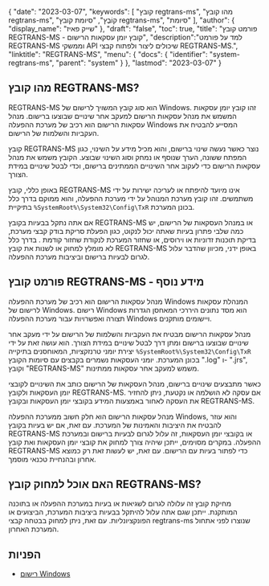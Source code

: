 {
"date": "2023-03-07",
  "keywords": [
"קובץ regtrans-ms",
"מהו קובץ regtrans-ms",
"קוֹבֶץ",
"סיומת קובץ regtrans-ms",
"סיומת"
],
  "author": {
"display_name": "שייק פאיז"
},
"draft": "false",
"toc": true,
"title": "פורמט קובץ REGTRANS-MS - קובץ יומן עסקאות הרישום",
  "description":"למד על פורמט REGTRANS-MS וממשקי API שיכולים ליצור ולפתוח קבצי REGTRANS-MS.",
"linktitle": "REGTRANS-MS",
  "menu": {
    "docs": {
      "identifier": "system-regtrans-ms",
      "parent": "system"
}
},
"lastmod": "2023-03-07"
}

## מהו קובץ REGTRANS-MS?

REGTRANS-MS הוא סוג קובץ המשויך לרישום של Windows. זהו קובץ יומן עסקאות המשמש את מנהל עסקאות הרישום למעקב אחר שינויים שבוצעו ברישום. מנהל עסקאות הרישום הוא רכיב של מערכת ההפעלה Windows המסייע להבטיח את העקביות והשלמות של הרישום.

קובץ REGTRANS-MS נוצר כאשר נעשה שינוי ברישום, והוא מכיל מידע על השינוי, כגון המפתח ששונה, הערך שנוסף או נמחק וסוג השינוי שבוצע. הקובץ משמש את מנהל עסקאות הרישום כדי לעקוב אחר השינויים הממתינים ברישום, וכדי לבטל שינויים במידת הצורך.

באופן כללי, קובץ REGTRANS-MS אינו מיועד להיפתח או לעריכה ישירות על ידי משתמשים. זהו קובץ מערכת המנוהל על ידי מערכת ההפעלה, והוא ממוקם בדרך כלל בתיקיית `%SystemRoot%\System32\Config\TxR` בכונן המערכת.

אם אתה נתקל בבעיות בקובץ REGTRANS-MS או במנהל העסקאות של הרישום, יש כמה שלבי פתרון בעיות שאתה יכול לנקוט, כגון הפעלת סריקת בודק קבצי מערכת, בדיקת תוכנות זדוניות או וירוסים, או שחזור המערכת לנקודת שחזור קודמת . בדרך כלל לא מומלץ למחוק או לשנות את קובץ REGTRANS-MS באופן ידני, מכיוון שהדבר עלול לגרום לבעיות ברישום וביציבות מערכת ההפעלה.

## פורמט קובץ REGTRANS-MS - מידע נוסף

מנהל עסקאות הרישום הוא רכיב של מערכת ההפעלה Windows המנהלת עסקאות לרישום של Windows. רישום Windows הוא מסד נתונים היררכי המאחסן הגדרות תצורה ואפשרויות עבור מערכת ההפעלה Windows ויישומים מותקנים.

מנהל עסקאות הרישום מבטיח את העקביות והשלמות של הרישום על ידי מעקב אחר שינויים שבוצעו ברישום ומתן דרך לבטל שינויים במידת הצורך. הוא עושה זאת על ידי יצירת יומני טרנזקציות, המאוחסנים בתיקייה `%SystemRoot%\System32\Config\TxR` בכונן המערכת. יומני העסקאות נשמרים בקבצים עם סיומות הקובץ ".log" ו- ".jrs", וקובץ "REGTRANS-MS" משמש למעקב אחר עסקאות ממתינות.

כאשר מתבצעים שינויים ברישום, מנהל העסקאות של הרישום כותב את השינויים לקובצי יומן העסקאות ולקובץ REGTRANS-MS. אם עסקה לא הושלמה או נקטעת, ניתן להחזיר את העסקה לאחור באמצעות המידע בקובצי יומן העסקאות ובקובץ REGTRANS-MS.

מנהל עסקאות הרישום הוא חלק חשוב ממערכת ההפעלה Windows, והוא עוזר להבטיח את היציבות והאמינות של המערכת. עם זאת, אם יש בעיות בקובץ REGTRANS-MS או בקובצי יומן העסקאות, זה עלול לגרום לבעיות ברישום ובמערכת ההפעלה. במקרים מסוימים, ייתכן שיהיה צורך למחוק את קובצי יומן העסקאות ואת קובץ REGTRANS-MS כדי לפתור בעיות עם הרישום. עם זאת, יש לעשות זאת רק כמוצא אחרון ובהנחיית טכנאי מוסמך.

## האם אוכל למחוק קובץ REGTRANS-MS?

מחיקת קובץ זה עלולה לגרום לשגיאות או בעיות במערכת ההפעלה או בתוכנה המותקנת. ייתכן שגם אתה עלול להיתקל בבעיות ביציבות המערכת, הביצועים או הפונקציונליות. עם זאת, ניתן למחוק בבטחה קבצי regtrans-ms שנוצרו לפני אתחול המערכת האחרון.

## הפניות
* [רישום Windows](https://en.wikipedia.org/wiki/Windows_Registry)

